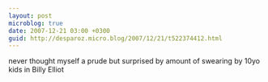 ```yaml
---
layout: post
microblog: true
date: 2007-12-21 03:00 +0300
guid: http://desparoz.micro.blog/2007/12/21/t522374412.html
---
```

never thought myself a prude but surprised by amount of swearing by 10yo kids in Billy Elliot
